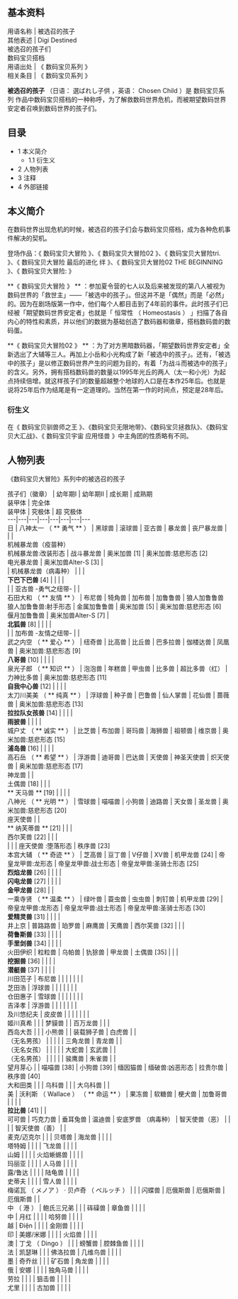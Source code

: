 **基本资料**  
---  
用语名称  |  被选召的孩子   
其他表述  |  Digi Destined   
被选召的孩子们  
数码宝贝搭档  
用语出处  |  《  数码宝贝系列  》   
相关条目  |  《  数码宝贝系列  》   
  
**被选召的孩子** （日语：  選ばれし子供  ，英语：  Chosen Child  ）是  数码宝贝系列
作品中数码宝贝搭档的一种称呼，为了解救数码世界危机，而被期望数码世界安定者召唤到数码世界的孩子们。

##  目录

  * 1  本义简介 
    * 1.1  衍生义 
  * 2  人物列表 
  * 3  注释 
  * 4  外部链接 

##  本义简介

在数码世界出现危机的时候，被选召的孩子们会与数码宝贝搭档，成为各种危机事件解决的契机。

登场作品：《  数码宝贝大冒险  》、《  数码宝贝大冒险02  》、《  数码宝贝大冒险tri.  》、《  数码宝贝大冒险 最后的进化 绊  》、《
数码宝贝大冒险02 THE BEGINNING  》、《  数码宝贝大冒险:  》

**《 数码宝贝大冒险  》 **
：参加夏令营的七人以及后来被发现的第八人被视为数码世界的「救世主」——「被选中的孩子」。但这并不是「偶然」而是「必然」的。因为在剧场版第一作中，他们每个人都目击到了4年前的事件。此时孩子们已经被「期望数码世界安定者」也就是「
恒常性  （  Homeostasis  ）  」扫描了各自内心的特性和素质，并以他们的数据为基础创造了数码器和徽章，搭档数码兽的数码蛋。

**《 数码宝贝大冒险02  》 **
：为了对方黑暗数码器，「期望数码世界安定者」全新选出了大辅等三人。再加上小岳和小光构成了新「被选中的孩子」。还有，「被选中的孩子」是以修正数码世界产生的问题为目的，有着「为战斗而被选中的孩子」的含义。另外，拥有搭档数码兽的数量以1995年光丘的两人（太一和小光）为起点持续倍增。就这样孩子们的数量超越整个地球的人口是在本作25年后。也就是说将25年后作为结尾是有一定道理的。当然在第一作的时间点，预定是28年后。

###  衍生义

在《  数码宝贝驯兽师之王  》、《数码宝贝无限地带》、《数码宝贝拯救队》、《数码宝贝大汇战》、《  数码宝贝宇宙 应用怪兽  》中主角团的性质略有不同。

##  人物列表

《数码宝贝大冒险》系列中的被选召的孩子

孩子们（徽章）  |  幼年期Ⅰ  |  幼年期Ⅱ  |  成长期  |  成熟期   
装甲体  |  完全体   
装甲体  |  究极体  |  超  究极体   
---|---|---|---|---|---|---|---  
日  |  八神太一  （ ** 勇气  ** ）  |  黑球兽  |  滚球兽  |  亚古兽  |  暴龙兽  |  丧尸暴龙兽  |  |  |   
机械暴龙兽（疫苗种）  
机械暴龙兽:改装形态  |  战斗暴龙兽  |  奥米加兽  [1]  |  奥米加兽:慈悲形态  [2]   
电光暴龙兽  |  奥米加兽Alter-S  [3]  |   
|  机械暴龙兽（病毒种）  |  |  |   
**下巴下巴兽** [4]  |  |  |  |   
|  |  亚古兽 -勇气之纽带-  |  |   
石田大和  （ ** 友情  ** ）  |  布尼兽  |  犄角兽  |  加布兽  |  加鲁鲁兽  |  狼人加鲁鲁兽   
狼人加鲁鲁兽:射手形态  |  金属加鲁鲁兽  |  奥米加兽  [5]  |  奥米加兽:慈悲形态  [6]   
偃月加鲁鲁兽  |  奥米加兽Alter-S  [7]  |   
**北狐兽** [8]  |  |  |  |   
|  |  加布兽 -友情之纽带-  |  |   
武之内空  （ ** 爱心  ** ）  |  纽奇兽  |  比高兽  |  比丘兽  |  巴多拉兽  |  伽楼达兽  |  凤凰兽  |  奥米加兽:慈悲形态  [9]   
**八哥兽** [10]  |  |  |  |   
泉光子郎  （ ** 知识  ** ）  |  泡泡兽  |  年糕兽  |  甲虫兽  |  比多兽  |  超比多兽（红）  |  力神比多兽  |  奥米加兽:慈悲形态  [11]   
**自我中心兽** [12]  |  |  |  |   
太刀川美美  （ ** 纯真  ** ）  |  浮球兽  |  种子兽  |  巴鲁兽  |  仙人掌兽  |  花仙兽  |  蔷薇兽  |  奥米加兽:慈悲形态  [13]   
**拉拉队女孩兽** [14]  |  |  |  |   
**雨披兽** |  |  |  |   
城户丈  （ ** 诚实  ** ）  |  比芝兽  |  布加兽  |  哥玛兽  |  海狮兽  |  祖顿兽  |  维京兽  |  奥米加兽:慈悲形态  [15]   
**浦岛兽** [16]  |  |  |  |   
高石岳  （ ** 希望  ** ）  |  浮游兽  |  迪哥兽  |  巴达兽  |  天使兽  |  神圣天使兽  |  炽天使兽  |  奥米加兽:慈悲形态  [17]   
神龙兽  |  |   
土偶兽  [18]  |  |  |   
** 天马兽  ** [19]  |  |  |  |   
八神光  （ ** 光明  ** ）  |  雪球兽  |  喵喵兽  |  小狗兽  |  迪路兽  |  天女兽  |  圣龙兽  |  奥米加兽:慈悲形态  [20]   
座天使兽  |  |   
** 纳芙蒂兽  ** [21]  |  |  |   
西尔芙兽  [22]  |  |  |   
|  |  |  座天使兽  :堕落形态  |  秩序兽  [23]   
本宫大辅  （ ** 奇迹  ** ）  |  芝高兽  |  豆丁兽  |  V仔兽  |  XV兽  |  机甲龙兽  [24]  |  帝皇龙甲兽:龙形态  |  帝皇龙甲兽:战士形态  |  帝皇龙甲兽:圣骑士形态  [25]   
**烈焰龙兽** [26]  |  |  |  |   
**闪电龙兽** [27]  |  |  |  |   
**金甲龙兽** [28]  |  |   
一乘寺贤  （ ** 温柔  ** ）  |  绿叶兽  |  蓑虫兽  |  虫虫兽  |  刺钉兽  |  机甲龙兽  [29]  |  帝皇龙甲兽:龙形态  |  帝皇龙甲兽:战士形态  |  帝皇龙甲兽:圣骑士形态  [30]   
**爱精灵兽** [31]  |  |  |  |   
井上京  |  普路路兽  |  珀罗兽  |  麻鹰兽  |  天鹰兽  |  西尔芙兽  [32]  |  |  |   
**荷鲁斯兽** [33]  |  |  |  |   
**手里剑兽** [34]  |  |  |  |   
火田伊织  |  粒粒兽  |  乌帕兽  |  犰狳兽  |  甲龙兽  |  土偶兽  [35]  |  |  |   
**挖掘兽** [36]  |  |  |  |   
**潜艇兽** [37]  |  |  |  |   
川田范子  |  布尼兽  |  |  |  |  |  |  |   
芝田浩  |  浮球兽  |  |  |  |  |  |  |   
仓田惠子  |  雪球兽  |  |  |  |  |  |  |   
吉泽孝  |  浮游兽  |  |  |  |  |  |  |   
及川悠纪夫  |  皮皮兽  |  |  |  |  |  |  |   
姬川真希  |  |  |  梦貘兽  |  |  百万龙兽  |  |  |   
西岛大吾  |  |  |  小熊兽  |  |  装载狮子兽  |  白虎兽  |  |   
（无名男孩）  |  |  |  |  |  三角龙兽  |  青龙兽  |  |   
（无名女孩）  |  |  |  |  |  大蛇兽  |  玄武兽  |  |   
（无名男孩）  |  |  |  |  |  骏鹰兽  |  朱雀兽  |  |   
望月芽心  |  |  喵喵兽  [38]  |  小狗兽  [39]  |  缅因猫兽  |  缅破兽:凶恶形态  |  拉贵尔兽  |  秩序兽  [40]   
大和田类  |  |  |  乌科兽  |  |  |  大乌科兽  |  |   
美  |  沃利斯  （  Wallace  ）  （ ** 命运  ** ）  |  果冻兽  |  软糖兽  |  梗犬兽  |  加鲁哥兽  |  |  |  |   
**拉比兽** [41]  |  |   
可可兽  |  巧克力兽  |  垂耳兔兽  |  温迪兽  |  安底罗兽  （病毒种）  |  智天使兽（恶）  |  |   
|  |  智天使兽（善）  |  |   
麦克/迈克尔  |  |  |  贝塔兽  |  海龙兽  |  |  |  |   
塔特姆  |  |  |  |  飞龙兽  |  |  |  |   
山姆  |  |  |  |  火焰蜥蜴兽  |  |  |  |   
玛丽亚  |  |  |  |  人马兽  |  |  |  |   
露/鲁达  |  |  |  |  陆龟兽  |  |  |  |   
史蒂夫  |  |  |  |  雪人兽  |  |  |  |   
梅诺瓦  （  メノア  ）  ·  贝卢奇  （  ベルッチ  ）  |  |  |  闪蝶兽  |  厄俄斯兽  |  厄俄斯兽  |  厄俄斯兽  |  |   
中  （  港  ）  |  鲍氏三兄弟  |  |  |  砗磲兽  |  章鱼兽  |  |  |  |   
中  |  月红  |  |  |  |  哈努兽  |  |  |  |   
越  |  Điện  |  |  |  |  金刚兽  |  |  |  |   
印  |  美娜/米娜  |  |  |  |  火焰兽  |  |  |  |   
澳  |  丁戈  （  Dingo  ）  |  |  |  螃蟹兽  |  腔棘鱼兽  |  |  |  |   
法  |  凯瑟琳  |  |  |  佛洛拉兽  |  几维鸟兽  |  |  |  |   
墨  |  奇乔丝  |  |  |  矿石兽  |  角龙兽  |  |  |  |   
俄  |  安娜  |  |  |  |  独角马兽  |  |  |  |   
劳拉  |  |  |  |  狙击兽  |  |  |  |   
尤里  |  |  |  |  古加兽  |  |  |  |   
  
  